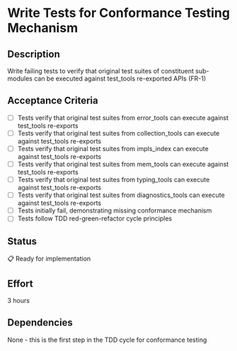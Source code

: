 # Write Tests for Conformance Testing Mechanism

## Description
Write failing tests to verify that original test suites of constituent sub-modules can be executed against test_tools re-exported APIs (FR-1)

## Acceptance Criteria
- [ ] Tests verify that original test suites from error_tools can execute against test_tools re-exports
- [ ] Tests verify that original test suites from collection_tools can execute against test_tools re-exports  
- [ ] Tests verify that original test suites from impls_index can execute against test_tools re-exports
- [ ] Tests verify that original test suites from mem_tools can execute against test_tools re-exports
- [ ] Tests verify that original test suites from typing_tools can execute against test_tools re-exports
- [ ] Tests verify that original test suites from diagnostics_tools can execute against test_tools re-exports
- [ ] Tests initially fail, demonstrating missing conformance mechanism
- [ ] Tests follow TDD red-green-refactor cycle principles

## Status
📋 Ready for implementation

## Effort
3 hours

## Dependencies
None - this is the first step in the TDD cycle for conformance testing